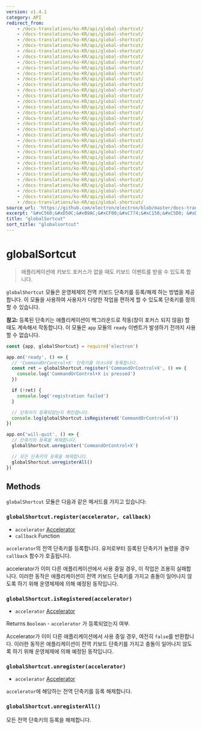 ```yaml
---
version: v1.4.1
category: API
redirect_from:
    - /docs-translations/ko-KR/api/global-shortcut/
    - /docs-translations/ko-KR/api/global-shortcut/
    - /docs-translations/ko-KR/api/global-shortcut/
    - /docs-translations/ko-KR/api/global-shortcut/
    - /docs-translations/ko-KR/api/global-shortcut/
    - /docs-translations/ko-KR/api/global-shortcut/
    - /docs-translations/ko-KR/api/global-shortcut/
    - /docs-translations/ko-KR/api/global-shortcut/
    - /docs-translations/ko-KR/api/global-shortcut/
    - /docs-translations/ko-KR/api/global-shortcut/
    - /docs-translations/ko-KR/api/global-shortcut/
    - /docs-translations/ko-KR/api/global-shortcut/
    - /docs-translations/ko-KR/api/global-shortcut/
    - /docs-translations/ko-KR/api/global-shortcut/
    - /docs-translations/ko-KR/api/global-shortcut/
    - /docs-translations/ko-KR/api/global-shortcut/
    - /docs-translations/ko-KR/api/global-shortcut/
    - /docs-translations/ko-KR/api/global-shortcut/
    - /docs-translations/ko-KR/api/global-shortcut/
    - /docs-translations/ko-KR/api/global-shortcut/
    - /docs-translations/ko-KR/api/global-shortcut/
    - /docs-translations/ko-KR/api/global-shortcut/
    - /docs-translations/ko-KR/api/global-shortcut/
    - /docs-translations/ko-KR/api/global-shortcut/
    - /docs-translations/ko-KR/api/global-shortcut/
    - /docs-translations/ko-KR/api/global-shortcut/
    - /docs-translations/ko-KR/api/global-shortcut/
    - /docs-translations/ko-KR/api/global-shortcut/
    - /docs-translations/ko-KR/api/global-shortcut/
    - /docs-translations/ko-KR/api/global-shortcut/
    - /docs-translations/ko-KR/api/global-shortcut/
    - /docs-translations/ko-KR/api/global-shortcut/
source_url: 'https://github.com/electron/electron/blob/master/docs-translations/ko-KR/api/global-shortcut.md'
excerpt: "&#xC560;&#xD50C;&#xB9AC;&#xCF00;&#xC774;&#xC158;&#xC5D0; &#xD0A4;&#xBCF4;&#xB4DC; &#xD3EC;&#xCEE4;&#xC2A4;&#xAC00; &#xC5C6;&#xC744; &#xB54C;&#xB3C4; &#xD0A4;&#xBCF4;&#xB4DC; &#xC774;&#xBCA4;&#xD2B8;&#xB97C; &#xBC1B;&#xC744; &#xC218; &#xC788;&#xB3C4;&#xB85D; &#xD569;&#xB2C8;&#xB2E4;."
title: "globalSortcut"
sort_title: "globalsortcut"
---
```


# globalSortcut

> 애플리케이션에 키보드 포커스가 없을 때도 키보드 이벤트를 받을 수 있도록 합니다.

`globalShortcut` 모듈은 운영체제의 전역 키보드 단축키를 등록/해제 하는 방법을
제공합니다. 이 모듈을 사용하여 사용자가 다양한 작업을 편하게 할 수 있도록 단축키를
정의 할 수 있습니다.

**참고:** 등록된 단축키는 애플리케이션이 백그라운드로 작동(창이 포커스 되지 않음) 할
때도 계속해서 작동합니다. 이 모듈은 `app` 모듈의 `ready` 이벤트가 발생하기 전까지
사용할 수 없습니다.

```javascript
const {app, globalShortcut} = require('electron')

app.on('ready', () => {
  // 'CommandOrControl+X' 단축키를 리스너에 등록합니다.
  const ret = globalShortcut.register('CommandOrControl+X', () => {
    console.log('CommandOrControl+X is pressed')
  })

  if (!ret) {
    console.log('registration failed')
  }

  // 단축키가 등록되었는지 확인합니다.
  console.log(globalShortcut.isRegistered('CommandOrControl+X'))
})

app.on('will-quit', () => {
  // 단축키의 등록을 해제합니다.
  globalShortcut.unregister('CommandOrControl+X')

  // 모든 단축키의 등록을 해제합니다.
  globalShortcut.unregisterAll()
})
```

## Methods

`globalShortcut` 모듈은 다음과 같은 메서드를 가지고 있습니다:

### `globalShortcut.register(accelerator, callback)`

* `accelerator` [Accelerator](http://tinydew4.github.io/electron-ko/docs/api/accelerator)
* `callback` Function

`accelerator`의 전역 단축키를 등록합니다. 유저로부터 등록된 단축키가 눌렸을 경우
`callback` 함수가 호출됩니다.

accelerator가 이미 다른 애플리케이션에서 사용 중일 경우, 이 작업은 조용히 실패합니다.
이러한 동작은 애플리케이션이 전역 키보드 단축키를 가지고 충돌이 일어나지 않도록 하기
위해 운영체제에 의해 예정된 동작입니다.

### `globalShortcut.isRegistered(accelerator)`

* `accelerator` [Accelerator](http://tinydew4.github.io/electron-ko/docs/api/accelerator)

Returns `Boolean` - `accelerator` 가 등록되었는지 여부.

Accelerator가 이미 다른 애플리케이션에서 사용 중일 경우, 여전히 `false`를 반환합니다.
이러한 동작은 애플리케이션이 전역 키보드 단축키를 가지고 충돌이 일어나지 않도록 하기
위해 운영체제에 의해 예정된 동작입니다.

### `globalShortcut.unregister(accelerator)`

* `accelerator` [Accelerator](http://tinydew4.github.io/electron-ko/docs/api/accelerator)

`accelerator`에 해당하는 전역 단축키를 등록 해제합니다.

### `globalShortcut.unregisterAll()`

모든 전역 단축키의 등록을 해제합니다.
